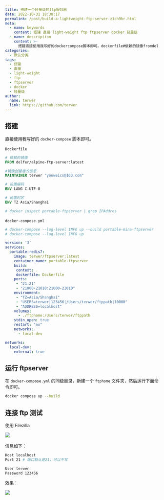 ```yaml
---
title: 搭建一个轻量级的ftp服务器
date: 2022-10-31 18:38:17
permalink: /post/build-a-lightweight-ftp-server-z1ch9hr.html
meta:
  - name: keywords
    content: 搭建 直接 light-weight ftp ftpserver docker 轻量级
  - name: description
    content: >-
      搭建直接使用我写好的dockercompose​脚本即可。​dockerfile​#依赖的镜像fromdelferalpineftpserver_latest#镜像创建者的信息maintainerterwer#设置编码envlangcutf#设置时区envtzasiashanghai#dockerinspectportableftpserver_grepipaddres​dockercomposeyml​#dockercomposeloglevelinfoupbuildportableminaftpser
categories:
  - 默认分类
tags:
  - 搭建
  - 直接
  - light-weight
  - ftp
  - ftpserver
  - docker
  - 轻量级
author:
  name: terwer
  link: https://github.com/terwer
---
```



## 搭建

直接使用我写好的 `docker-compose`​ 脚本即可。

​`Dockerfile`​

```dockerfile
# 依赖的镜像
FROM delfer/alpine-ftp-server:latest

#镜像创建者的信息
MAINTAINER terwer "youweics@163.com"

# 设置编码
ENV LANG C.UTF-8

# 设置时区
ENV TZ Asia/Shanghai

# docker inspect portable-ftpserver | grep IPAddres
```

​`docker-compose.yml`​

```yaml
# docker-compose --log-level INFO up --build portable-mina-ftpserver
# docker-compose --log-level INFO up

version: '3'
services:
  portable-redis7:
    image: terwer/ftpserver:latest
    container_name: portable-ftpserver
    build:
     context: .
     dockerfile: Dockerfile
    ports:
     - "21:21"
     - "21000-21010:21000-21010"
    environment:
     - "TZ=Asia/Shanghai"
     - "USERS=terwer|123456|/Users/terwer/ftppath|10000"
     - "ADDRESS=localhost"
    volumes:
      - ./ftphome:/Users/terwer/ftppath
    stdin_open: true
    restart: "no"
    networks:
      - local-dev

networks:
  local-dev:
    external: true
```

## 运行 ftpserver

在 `docker-compose.yml`​ 的同级目录，新建一个 `ftphome`​ 文件夹，然后运行下面命令即可。

```bash
docker compose up --build
```

## 连接 ftp 测试

使用 Filezilla

![](https://img1.terwer.space/api/public/20221031184315.png)​

信息如下：

```bash
Host localhost
Port 21 # 端口默认是21，可以不写

User terwer
Password 123456
```

效果：

![](https://img1.terwer.space/api/public/20221031184611.png)​
